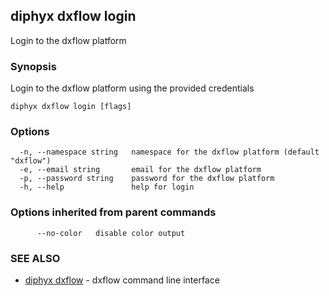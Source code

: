 ## diphyx dxflow login

Login to the dxflow platform

### Synopsis

Login to the dxflow platform using the provided credentials

```
diphyx dxflow login [flags]
```

### Options

```
  -n, --namespace string   namespace for the dxflow platform (default "dxflow")
  -e, --email string       email for the dxflow platform
  -p, --password string    password for the dxflow platform
  -h, --help               help for login
```

### Options inherited from parent commands

```
      --no-color   disable color output
```

### SEE ALSO

* [diphyx dxflow](diphyx_dxflow.md)	 - dxflow command line interface

